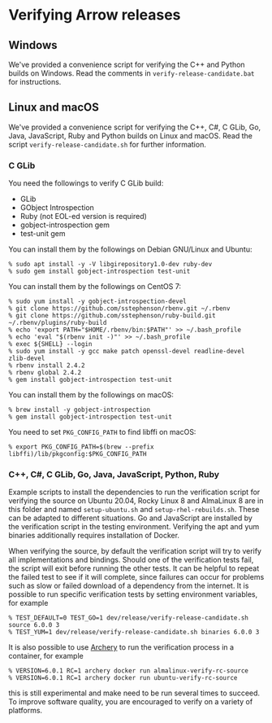<!---
  Licensed to the Apache Software Foundation (ASF) under one
  or more contributor license agreements.  See the NOTICE file
  distributed with this work for additional information
  regarding copyright ownership.  The ASF licenses this file
  to you under the Apache License, Version 2.0 (the
  "License"); you may not use this file except in compliance
  with the License.  You may obtain a copy of the License at

    http://www.apache.org/licenses/LICENSE-2.0

  Unless required by applicable law or agreed to in writing,
  software distributed under the License is distributed on an
  "AS IS" BASIS, WITHOUT WARRANTIES OR CONDITIONS OF ANY
  KIND, either express or implied.  See the License for the
  specific language governing permissions and limitations
  under the License.
-->

# Verifying Arrow releases

## Windows

We've provided a convenience script for verifying the C++ and Python builds on
Windows. Read the comments in `verify-release-candidate.bat` for instructions.

## Linux and macOS

We've provided a convenience script for verifying the C++, C#, C GLib, Go,
Java, JavaScript, Ruby and Python builds on Linux and macOS. Read the script
`verify-release-candidate.sh` for further information.

### C GLib

You need the followings to verify C GLib build:

  * GLib
  * GObject Introspection
  * Ruby (not EOL-ed version is required)
  * gobject-introspection gem
  * test-unit gem

You can install them by the followings on Debian GNU/Linux and Ubuntu:

```console
% sudo apt install -y -V libgirepository1.0-dev ruby-dev
% sudo gem install gobject-introspection test-unit
```

You can install them by the followings on CentOS 7:

```console
% sudo yum install -y gobject-introspection-devel
% git clone https://github.com/sstephenson/rbenv.git ~/.rbenv
% git clone https://github.com/sstephenson/ruby-build.git ~/.rbenv/plugins/ruby-build
% echo 'export PATH="$HOME/.rbenv/bin:$PATH"' >> ~/.bash_profile
% echo 'eval "$(rbenv init -)"' >> ~/.bash_profile
% exec ${SHELL} --login
% sudo yum install -y gcc make patch openssl-devel readline-devel zlib-devel
% rbenv install 2.4.2
% rbenv global 2.4.2
% gem install gobject-introspection test-unit
```

You can install them by the followings on macOS:

```console
% brew install -y gobject-introspection
% gem install gobject-introspection test-unit
```

You need to set `PKG_CONFIG_PATH` to find libffi on macOS:

```console
% export PKG_CONFIG_PATH=$(brew --prefix libffi)/lib/pkgconfig:$PKG_CONFIG_PATH
```

### C++, C#, C GLib, Go, Java, JavaScript, Python, Ruby

Example scripts to install the dependencies to run the verification 
script for verifying the source on Ubuntu 20.04, Rocky Linux 8 and 
AlmaLinux 8 are in this folder and named `setup-ubuntu.sh` and 
`setup-rhel-rebuilds.sh`. These can be adapted to different 
situations. Go and JavaScript are installed by the verification 
script in the testing environment. Verifying the apt and yum binaries 
additionally requires installation of Docker. 

When verifying the source, by default the verification script will try 
to verify all implementations and bindings. Should one of the 
verification tests fail, the script will exit before running the other
tests. It can be helpful to repeat the failed test to see if it will
complete, since failures can occur for problems such as slow or failed
download of a dependency from the internet. It is possible to run
specific verification tests by setting environment variables, for example

```console
% TEST_DEFAULT=0 TEST_GO=1 dev/release/verify-release-candidate.sh source 6.0.0 3
% TEST_YUM=1 dev/release/verify-release-candidate.sh binaries 6.0.0 3
```

It is also possible to use 
[Archery](https://arrow.apache.org/docs/developers/archery.html) to run
the verification process in a container, for example

```console
% VERSION=6.0.1 RC=1 archery docker run almalinux-verify-rc-source
% VERSION=6.0.1 RC=1 archery docker run ubuntu-verify-rc-source
```

this is still experimental and make need to be run several times to
succeed. To improve software quality, you are encouraged to verify 
on a variety of platforms.
